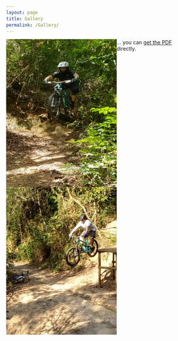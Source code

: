 ```yaml
---
layout: page
title: Gallery
permalink: /Gallery/
---
```





<img align="left" width="300" height="400" src="/assets/img/bike1.jpg">

<img align="left" width="300" height="400" src="/assets/img/bike2.jpg">

</details>


... you can [get the PDF](/assets/wedin2004.pdf) directly.
